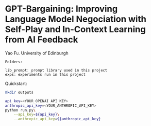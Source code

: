 # GPT-Bargaining: Improving Language Model Negociation with Self-Play and In-Context Learning from AI Feedback 

Yao Fu. University of Edinburgh 

```plaintext 
Folders: 

lib_prompt: prompt library used in this project 
exps: experiments run in this project 
```

Quickstart: 
```bash
mkdir outputs 

api_key=<YOUR_OPENAI_API_KEY>
anthropic_api_key=<YOUR_ANTHROPIC_API_KEY>
python run.py\
    --api_key=${api_key}\
    --anthropic_api_key=${anthropic_api_key}
```